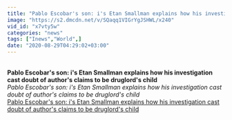 ```yaml
---
title: "Pablo Escobar's son: i's Etan Smallman explains how his investigation cast doubt of author's claims to be druglord's child"
image: "https://s2.dmcdn.net/v/SQaqq1VIGrYgJSHWL/x240"
vid_id: "x7vty5w"
categories: "news"
tags: ["Inews","World",]
date: "2020-08-29T04:29:02+03:00"
---
```

<br><b>Pablo Escobar's son: i's Etan Smallman explains how his investigation cast doubt of author's claims to be druglord's child</b><br> <i>Pablo Escobar's son: i's Etan Smallman explains how his investigation cast doubt of author's claims to be druglord's child</i><br> <u>Pablo Escobar's son: i's Etan Smallman explains how his investigation cast doubt of author's claims to be druglord's child</u>
